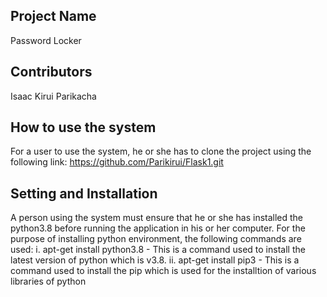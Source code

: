 ## Project Name
Password Locker
## Contributors
Isaac Kirui Parikacha
## How to use the system
For a user to use the system, he or she has to clone the project using the following link: https://github.com/Parikirui/Flask1.git
## Setting and Installation
A person using the system must ensure that he or she has installed the python3.8 before running the application in his or her computer. For the purpose of installing python environment, the following commands are used:
i. apt-get install python3.8 - This is a command used to install the latest version of python which is v3.8.
ii. apt-get install pip3 - This is a command used to install the pip which is used for the installtion of various libraries of python